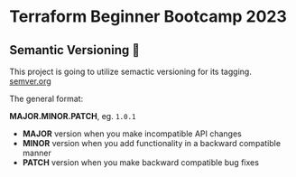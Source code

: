# Terraform Beginner Bootcamp 2023

## Semantic Versioning :mage:

This project is going to utilize semactic versioning for its tagging. 
[semver.org](https://semver.org/)


The general format: 

 **MAJOR.MINOR.PATCH**, eg. `1.0.1`

- **MAJOR** version when you make incompatible API changes
- **MINOR** version when you add functionality in a backward compatible manner
- **PATCH** version when you make backward compatible bug fixes
